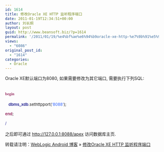 ```yaml
---
id: 1614
title: 修改Oracle XE HTTP 监听程序端口
date: 2011-01-19T12:34:51+00:00
author: 刘长炯
layout: post
guid: http://www.beansoft.biz/?p=1614
permalink: '/2011/01/19/%e4%bf%ae%e6%94%b9oracle-xe-http-%e7%9b%91%e5%90%ac%e7%a8%8b%e5%ba%8f%e7%ab%af%e5%8f%a3/'
views:
  - "6086"
original_post_id:
  - "1614"
categories:
  - Oracle
---
```

</p> 

<div id="codeSnippetWrapper">
  Oracle XE默认端口为8080, 如果需要修改为其它端口, 需要执行下列SQL:
</div>

<div>
  &#160;
</div>

<span class="Apple-style-span" style="word-spacing:0;font:medium simsun;text-transform:none;color:rgb(0,0,0);text-indent:0;white-space:normal;letter-spacing:normal;border-collapse:separate;orphans:2;widows:2;"><span class="Apple-style-span" style="font-size:14px;color:rgb(102,102,102);line-height:21px;border-collapse:collapse;"><span style="line-height:1.5em important;"><font size="2"><span class="keyword" style="line-height:1.5em important;"><strong><font color="#993366">begin</font></strong></span><span style="line-height:1.5em important;">&#160;&#160;&#160;&#160; </span></font></span> </p> 

<p style="line-height:21px;margin:0 0 10px;padding:0;">
  <font size="2"><span style="line-height:1.5em important;">&#160;&#160; <strong><font color="#333399">dbms_xdb</font></strong>.sethttpport(</span><span class="string" style="line-height:1.5em important;"><font color="#3366ff">&#8216;8088&#8217;</font></span><span style="line-height:1.5em important;">);&#160;&#160;&#160;&#160; </span></font>
</p>

<p style="line-height:21px;margin:0 0 10px;padding:0;">
  <span style="line-height:1.5em important;"></span><font size="2"><span class="keyword" style="line-height:1.5em important;"><strong><font color="#993366">end</font></strong></span><span style="line-height:1.5em important;">;&#160; </span></font>
</p>

<p style="line-height:21px;margin:0 0 10px;padding:0;">
  <font color="#333399" size="2"><span style="line-height:1.5em important;">/</span></font><span style="line-height:1.5em important;"><font size="2">&#160;&#160; </font></span>
</p>

<p>
  </span></span>
</p>

<div>
  之后即可通过 <a title="http://127.0.0.1:8088/apex" href="http://127.0.0.1:8088/apex">http://127.0.0.1:8088/apex</a> 访问数据库主页.
</div>

<p>
  转载请注明：<a href="http://www.beansoft.biz">WebLogic Android 博客</a> &raquo; <a href="http://www.beansoft.biz/2011/01/19/%e4%bf%ae%e6%94%b9oracle-xe-http-%e7%9b%91%e5%90%ac%e7%a8%8b%e5%ba%8f%e7%ab%af%e5%8f%a3/">修改Oracle XE HTTP 监听程序端口</a>
</p>